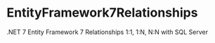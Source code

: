 # EntityFramework7Relationships
.NET 7 Entity Framework 7 Relationships 1:1, 1:N, N:N with SQL Server
